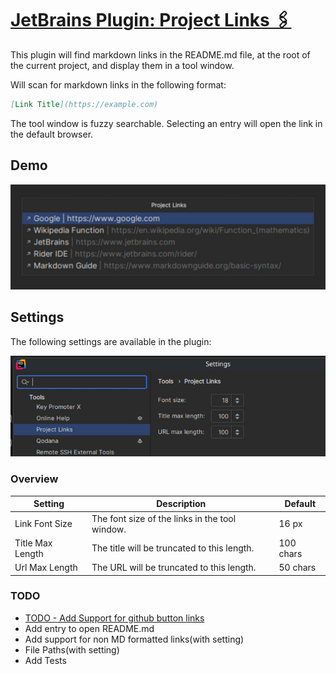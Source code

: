 # [JetBrains Plugin: Project Links 🖇️](https://plugins.jetbrains.com/plugin/27887-projectlinks)

This plugin will find markdown links in the README.md file, at the root of the current project, and display them in a tool window.

Will scan for markdown links in the following format:

```markdown
[Link Title](https://example.com)
```

The tool window is fuzzy searchable. Selecting an entry will open the link in the default browser.

## Demo

![image](resources/Demo.png)

## Settings

The following settings are available in the plugin:

![image](resources/Settings.png)

### Overview

| Setting          | Description                                    | Default   |
|------------------|------------------------------------------------|-----------|
| Link Font Size   | The font size of the links in the tool window. | 16  px    |
| Title Max Length | The title will be truncated to this length.    | 100 chars |
| Url Max Length   | The URL will be truncated to this length.      | 50  chars |

### TODO

- [TODO - Add Support for github button links](https://gist.github.com/tterb/1e12ddb9af04931e8e5ba634778b283c)
- Add entry to open README.md
- Add support for non MD formatted links(with setting)
- File Paths(with setting)
- Add Tests

